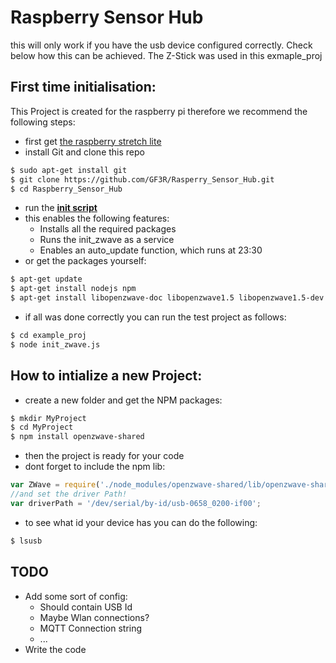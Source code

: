 # Raspberry Sensor Hub


this will only work if you have the usb device configured correctly. 
Check below how this can be achieved.
The Z-Stick was used in this exmaple_proj

## First time initialisation:

This Project is created for the raspberry pi therefore we recommend the following steps:

- first get [the raspberry stretch lite](https://www.raspberrypi.org/downloads/raspbian/)
- install Git and clone this repo
```bash
$ sudo apt-get install git
$ git clone https://github.com/GF3R/Rasperry_Sensor_Hub.git
$ cd Raspberry_Sensor_Hub
```
- run the **[init script](https://github.com/GF3R/Rasperry_Sensor_Hub/tree/master/initalize)**
- this enables the following features:
  - Installs all the required packages
  - Runs the init_zwave as a service
  - Enables an auto_update function, which runs at 23:30
- or get the packages yourself:
```bash
$ apt-get update
$ apt-get install nodejs npm
$ apt-get install libopenzwave-doc libopenzwave1.5 libopenzwave1.5-dev
```
- if all was done correctly you can run the test project as follows:
```bash
$ cd example_proj
$ node init_zwave.js
```

## How to intialize a new Project:

- create a new folder and get the NPM packages: 

```bash 
$ mkdir MyProject
$ cd MyProject
$ npm install openzwave-shared
```

- then the project is ready for your code
- dont forget to include the npm lib:

```javascript
var ZWave = require('./node_modules/openzwave-shared/lib/openzwave-shared.js');
//and set the driver Path!
var driverPath = '/dev/serial/by-id/usb-0658_0200-if00';
```
- to see what id your device has you can do the following:
```bash
$ lsusb
```

## TODO

- Add some sort of config:
  - Should contain USB Id
  - Maybe Wlan connections? 
  - MQTT Connection string
  - ...
- Write the code
